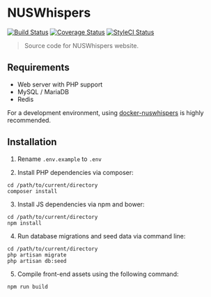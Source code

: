 # NUSWhispers

[![Build Status](https://travis-ci.org/nusmodifications/nuswhispers.svg)](https://travis-ci.org/nusmodifications/nuswhispers)
[![Coverage Status](https://coveralls.io/repos/github/nusmodifications/nuswhispers/badge.svg)](https://coveralls.io/github/nusmodifications/nuswhispers)
[![StyleCI Status](https://styleci.io/repos/31862595/shield)](https://styleci.io/repos/31862595)

> Source code for NUSWhispers website.

## Requirements

- Web server with PHP support
- MySQL / MariaDB
- Redis

For a development environment, using [docker-nuswhispers](https://github.com/nusmodifications/docker-nuswhispers) is highly recommended.

## Installation

1. Rename `.env.example` to `.env`

2. Install PHP dependencies via composer:

```
cd /path/to/current/directory
composer install
```

3. Install JS dependencies via npm and bower:

```
cd /path/to/current/directory
npm install
```

4. Run database migrations and seed data via command line:

```
cd /path/to/current/directory
php artisan migrate
php artisan db:seed
```

5. Compile front-end assets using the following command:

```
npm run build
```
